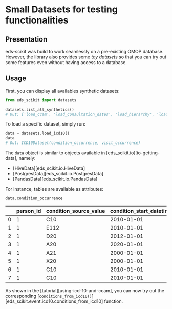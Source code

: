 # Small Datasets for testing functionalities

## Presentation

eds-scikit was build to work seamlessly on a pre-existing OMOP database. However, the library also provides some *toy datasets* so that you can try out some features even without having access to a database.

## Usage

First, you can display all availables synthetic datasets:

```python
from eds_scikit import datasets

datasets.list_all_synthetics()
# Out: ['load_ccam', 'load_consultation_dates', 'load_hierarchy', 'load_icd10', 'load_visit_merging', 'load_stay_duration', 'load_suicide_attempt', 'load_tagging', 'load_biology_data', 'load_event_sequences']
```

To load a specific dataset, simply run:

```python
data = datasets.load_icd10()
data
# Out: ICD10Dataset(condition_occurrence, visit_occurrence)
```

The `data` object is similar to objects available in [eds_scikit.io][io-getting-data], namely:

- [HiveData][eds_scikit.io.HiveData]
- [PostgresData][eds_scikit.io.PostgresData]
- [PandasData][eds_scikit.io.PandasData]

For instance, tables are available as attributes:

```python
data.condition_occurrence
```
|   | person_id | condition_source_value | condition_start_datetime | condition_status_source_value | visit_occurrence_id |
|---|-----------|------------------------|--------------------------|-------------------------------|---------------------|
| 0 | 1         | C10                    | 2010-01-01               | DP                            | 11                  |
| 1 | 1         | E112                   | 2010-01-01               | DAS                           | 12                  |
| 2 | 1         | D20                    | 2012-01-01               | DAS                           | 13                  |
| 3 | 1         | A20                    | 2020-01-01               | DP                            | 14                  |
| 4 | 1         | A21                    | 2000-01-01               | DP                            | 15                  |
| 5 | 1         | X20                    | 2000-01-01               | DP                            | 16                  |
| 6 | 1         | C10                    | 2010-01-01               | DP                            | 16                  |
| 7 | 1         | C10                    | 2010-01-01               | DP                            | 17                  |



As shown in the [tutorial][using-icd-10-and-ccam], you can now try out the corresponding [`conditions_from_icd10()`][eds_scikit.event.icd10.conditions_from_icd10] function.
